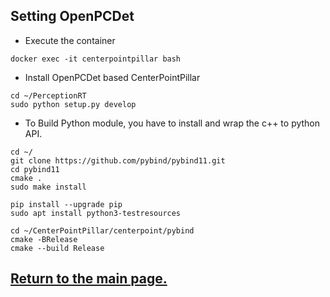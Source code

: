 
## Setting OpenPCDet

- Execute the container
```
docker exec -it centerpointpillar bash
```

- Install OpenPCDet based CenterPointPillar
``` shell
cd ~/PerceptionRT
sudo python setup.py develop
```

- To Build Python module, you have to install and wrap the c++ to python API.
``` shell
cd ~/
git clone https://github.com/pybind/pybind11.git
cd pybind11
cmake .
sudo make install

pip install --upgrade pip
sudo apt install python3-testresources

cd ~/CenterPointPillar/centerpoint/pybind
cmake -BRelease
cmake --build Release
```

## [Return to the main page.](../README.md)
